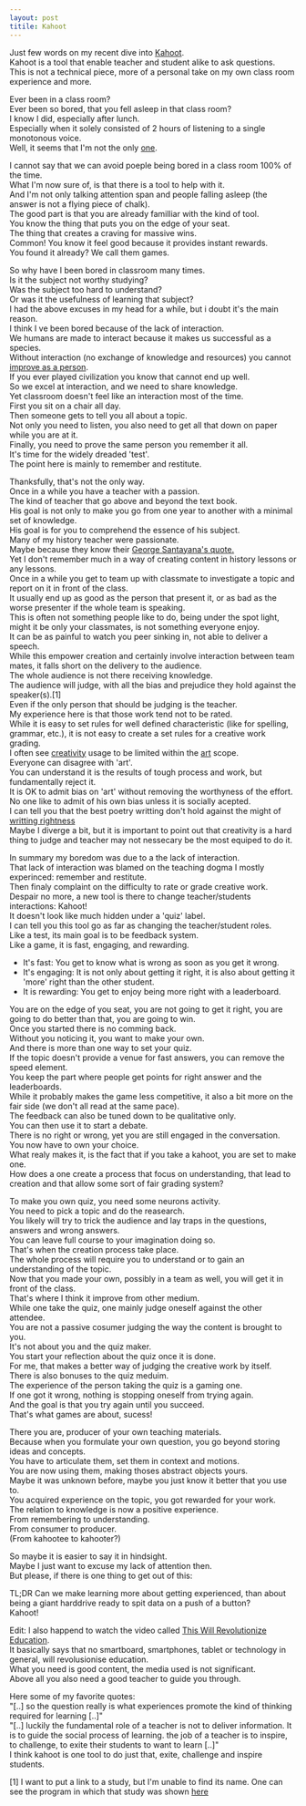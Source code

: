 ```yaml
---
layout: post
titile: Kahoot
---
```


Just few words on my recent dive into [Kahoot](https://getkahoot.com/).  
Kahoot is a tool that enable teacher and student alike to ask questions.  
This is not a technical piece, more of a personal take on my own class room experience and more.  

Ever been in a class room?  
Ever been so bored, that you fell asleep in that class room?  
I know I did, especially after lunch.  
Especially when it solely consisted of 2 hours of listening to a single monotonous voice.  
Well, it seems that I&#39;m not the only [one](https://www.youtube.com/watch?v=wbuJgRZrago).  

I cannot say that we can avoid poeple being bored in a class room 100% of the time.  
What I&#39;m now sure of, is that there is a tool to help with it.  
And I&#39;m not only talking attention span and people falling asleep (the answer is not a flying piece of chalk).  
The good part is that you are already familliar with the kind of tool.  
You know the thing that puts you on the edge of your seat.  
The thing that creates a craving for massive wins.  
Common! You know it feel good because it provides instant rewards.  
You found it already? We call them games.  

So why have I been bored in classroom many times.  
Is it the subject not worthy studying?  
Was the subject too hard to understand?  
Or was it the usefulness of learning that subject?  
I had the above excuses in my head for a while, but i doubt it&#39;s the main reason.  
I think I ve been bored because of the lack of interaction.  
We humans are made to interact because it makes us successful as a species.  
Without interaction (no exchange of knowledge and resources) you cannot [improve as a person](http://hintjens.com/blog:78).  
If you ever played civilization you know that cannot end up well.  
So we excel at interaction, and we need to share knowledge.  
Yet classroom doesn&#39;t feel like an interaction most of the time.  
First you sit on a chair all day.  
Then someone gets to tell you all about a topic.  
Not only you need to listen, you also need to get all that down on paper while you are at it.  
Finally, you need to prove the same person you remember it all.  
It&#39;s time for the widely dreaded 'test'.  
The point here is mainly to remember and restitute.  

Thanksfully, that&#39;s not the only way.  
Once in a while you have a teacher with a passion.  
The kind of teacher that go above and beyond the text book.  
His goal is not only to make you go from one year to another with a minimal set of knowledge.  
His goal is for you to comprehend the essence of his subject.  
Many of my history teacher were passionate.  
Maybe because they know their [George Santayana&#39;s quote.](http://en.wikiquote.org/wiki/George_Santayana)  
Yet I don&#39;t remember much in a way of creating content in history lessons or any lessons.  
Once in a while you get to team up with classmate to investigate a topic and report on it in front of the class.  
It usually end up as good as the person that present it, or as bad as the worse presenter if the whole team is speaking.  
This is often not something people like to do, being under the spot light, might it be only your classmates, is not something everyone enjoy.  
It can be as painful to watch you peer sinking in, not able to deliver a speech.  
While this empower creation and certainly involve interaction between team mates, it falls short on the delivery to the audience.  
The whole audience is not there receiving knowledge.  
The audience will judge, with all the bias and prejudice they hold against the speaker(s).[1]  
Even if the only person that should be judging is the teacher.  
My experience here is that those work tend not to be rated.  
While it is easy to set rules for well defined characteristic (like for spelling, grammar, etc.), it is not easy to create a set rules for a creative work grading.  
I often see [creativity](http://www.oxforddictionaries.com/definition/english/creativity) usage to be limited within the [art](http://www.oxforddictionaries.com/definition/american_english/creativity) scope.  
Everyone can disagree with 'art'.  
You can understand it is the results of tough process and work, but fundamentally reject it.  
It is OK to admit bias on 'art' without removing the worthyness of the effort.  
No one like to admit of his own bias unless it is socially acepted.  
I can tell you that the best poetry writting don&#39;t hold against the might of [writting rightness](http://www.urbandictionary.com/define.php?term=Grammar+Nazi)  
Maybe I diverge a bit, but it is important to point out that creativity is a hard thing to judge and teacher may not nessecary be the most equiped to do it.  

In summary my boredom was due to a the lack of interaction.  
That lack of interaction was blamed on the teaching dogma I mostly experinced: remember and restitute.  
Then finaly complaint on the difficulty to rate or grade creative work.  
Despair no more, a new tool is there to change teacher/students interactions: Kahoot!  
It doesn&#39;t look like much hidden under a 'quiz' label.  
I can tell you this tool go as far as changing the teacher/student roles.  
Like a test, its main goal is to be feedback system.  
Like a game, it is fast, engaging, and rewarding.  
* It&#39;s fast: You get to know what is wrong as soon as you get it wrong.  
* It&#39;s engaging: It is not only about getting it right, it is also about getting it 'more' right than the other student.  
* It is rewarding: You get to enjoy being more right with a leaderboard.  

You are on the edge of you seat, you are not going to get it right, you are going to do better than that, you are going to win.  
Once you started there is no comming back.  
Without you noticing it, you want to make your own.  
And there is more than one way to set your quiz.  
If the topic doesn&#39;t provide a venue for fast answers, you can remove the speed element.  
You keep the part where people get points for right answer and the leaderboards.  
While it probably makes the game less competitive, it also a bit more on the fair side (we don&#39;t all read at the same pace).   
The feedback can also be tuned down to be qualitative only.  
You can then use it to start a debate.  
There is no right or wrong, yet you are still engaged in the conversation.  
You now have to own your choice.  
What realy makes it, is the fact that if you take a kahoot, you are set to make one.  
How does a one create a process that focus on understanding, that lead to creation and that allow some sort of fair grading system?  

To make you own quiz, you need some neurons activity.  
You need to pick a topic and do the reasearch.  
You likely will try to trick the audience and lay traps in the questions, answers and wrong answers.  
You can leave full course to your imagination doing so.  
That&#39;s when the creation process take place.  
The whole process will require you to understand or to gain an understanding of the topic.  
Now that you made your own, possibly in a team as well, you will get it in front of the class.  
That&#39;s where I think it improve from other medium.  
While one take the quiz, one mainly judge oneself against the other attendee.   
You are not a passive cosumer judging the way the content is brought to you.  
It&#39;s not about you and the quiz maker.  
You start your reflection about the quiz once it is done.  
For me, that makes a better way of judging the creative work by itself.  
There is also bonuses to the quiz meduim.  
The experience of the person taking the quiz is a gaming one.  
If one got it wrong, nothing is stopping oneself from trying again.  
And the goal is that you try again until you succeed.  
That&#39;s what games are about, sucess!  

There you are, producer of your own teaching materials.  
Because when you formulate your own question, you go beyond storing ideas and concepts.  
You have to articulate them, set them in context and motions.  
You are now using them, making thoses abstract objects yours.  
Maybe it was unknown before, maybe you just know it better that you use to.  
You acquired experience on the topic, you got rewarded for your work.  
The relation to knowledge is now a positive experience.  
From remembering to understanding.  
From consumer to producer.  
(From kahootee to kahooter?)  

So maybe it is easier to say it in hindsight.  
Maybe I just want to excuse my lack of attention then.  
But please, if there is one thing to get out of this:  

TL;DR
Can we make learning more about getting experienced, than about being a giant harddrive ready to spit data on a push of a button?  
Kahoot!  

Edit: I also happend to watch the video called [This Will Revolutionize Education](https://www.youtube.com/watch?v=GEmuEWjHr5c).  
It basically says that no smartboard, smartphones, tablet or technology in general, will revolusionise education.  
What you need is good content, the media used is not significant.  
Above all you also need a good teacher to guide you through.  

Here some of my favorite quotes:  
"[..] so the question really is what experiences promote the kind of thinking required for learning [..]"  
"[..] luckily the fundamental role of a teacher is not to deliver information. It is to guide the social process of learning. the job of a teacher is to inspire, to challenge, to exite their students to want to learn [..]"  
I think kahoot is one tool to do just that, exite, challenge and inspire students.   


[1] I want to put a link to a study, but I'm unable to find its name. One can see the program in which that study was shown [here](http://www.france2.fr/emission/545b6b24706765381c1f1202/545b6fea706765381c92a402)  
